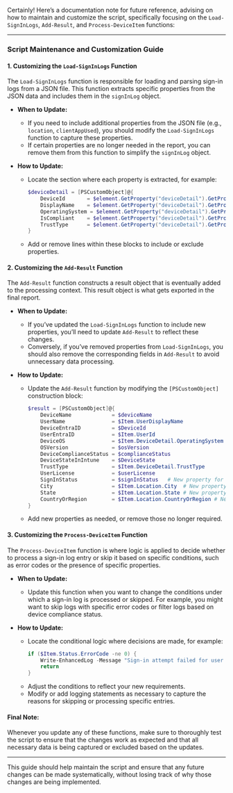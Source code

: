 Certainly! Here’s a documentation note for future reference, advising on how to maintain and customize the script, specifically focusing on the `Load-SignInLogs`, `Add-Result`, and `Process-DeviceItem` functions:

---

### **Script Maintenance and Customization Guide**

#### **1. Customizing the `Load-SignInLogs` Function**

The `Load-SignInLogs` function is responsible for loading and parsing sign-in logs from a JSON file. This function extracts specific properties from the JSON data and includes them in the `signInLog` object. 

- **When to Update:**
  - If you need to include additional properties from the JSON file (e.g., `location`, `clientAppUsed`), you should modify the `Load-SignInLogs` function to capture these properties.
  - If certain properties are no longer needed in the report, you can remove them from this function to simplify the `signInLog` object.

- **How to Update:**
  - Locate the section where each property is extracted, for example:
    ```powershell
    $deviceDetail = [PSCustomObject]@{
        DeviceId       = $element.GetProperty("deviceDetail").GetProperty("deviceId").GetString()
        DisplayName    = $element.GetProperty("deviceDetail").GetProperty("displayName").GetString()
        OperatingSystem = $element.GetProperty("deviceDetail").GetProperty("operatingSystem").GetString()
        IsCompliant    = $element.GetProperty("deviceDetail").GetProperty("isCompliant").GetBoolean()
        TrustType      = $element.GetProperty("deviceDetail").GetProperty("trustType").GetString()
    }
    ```
  - Add or remove lines within these blocks to include or exclude properties.

#### **2. Customizing the `Add-Result` Function**

The `Add-Result` function constructs a result object that is eventually added to the processing context. This result object is what gets exported in the final report.

- **When to Update:**
  - If you’ve updated the `Load-SignInLogs` function to include new properties, you’ll need to update `Add-Result` to reflect these changes.
  - Conversely, if you’ve removed properties from `Load-SignInLogs`, you should also remove the corresponding fields in `Add-Result` to avoid unnecessary data processing.

- **How to Update:**
  - Update the `Add-Result` function by modifying the `[PSCustomObject]` construction block:
    ```powershell
    $result = [PSCustomObject]@{
        DeviceName             = $deviceName
        UserName               = $Item.UserDisplayName
        DeviceEntraID          = $DeviceId
        UserEntraID            = $Item.UserId
        DeviceOS               = $Item.DeviceDetail.OperatingSystem
        OSVersion              = $osVersion
        DeviceComplianceStatus = $complianceStatus
        DeviceStateInIntune    = $DeviceState
        TrustType              = $Item.DeviceDetail.TrustType
        UserLicense            = $userLicense
        SignInStatus           = $signInStatus   # New property for Sign-In Status
        City                   = $Item.Location.City  # New property for City
        State                  = $Item.Location.State # New property for State
        CountryOrRegion        = $Item.Location.CountryOrRegion # New property for Country/Region
    }
    ```
  - Add new properties as needed, or remove those no longer required.

#### **3. Customizing the `Process-DeviceItem` Function**

The `Process-DeviceItem` function is where logic is applied to decide whether to process a sign-in log entry or skip it based on specific conditions, such as error codes or the presence of specific properties.

- **When to Update:**
  - Update this function when you want to change the conditions under which a sign-in log is processed or skipped. For example, you might want to skip logs with specific error codes or filter logs based on device compliance status.
  
- **How to Update:**
  - Locate the conditional logic where decisions are made, for example:
    ```powershell
    if ($Item.Status.ErrorCode -ne 0) {
        Write-EnhancedLog -Message "Sign-in attempt failed for user $($Item.UserDisplayName) with ErrorCode: $($Item.Status.ErrorCode) - $($Item.Status.FailureReason)" -Level "WARNING"
        return
    }
    ```
  - Adjust the conditions to reflect your new requirements.
  - Modify or add logging statements as necessary to capture the reasons for skipping or processing specific entries.

#### **Final Note:**
Whenever you update any of these functions, make sure to thoroughly test the script to ensure that the changes work as expected and that all necessary data is being captured or excluded based on the updates.

---

This guide should help maintain the script and ensure that any future changes can be made systematically, without losing track of why those changes are being implemented.